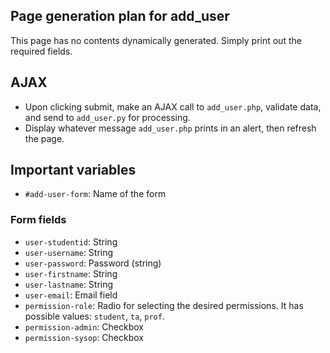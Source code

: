 ## Page generation plan for add_user
This page has no contents dynamically generated. Simply print out the required fields.

## AJAX
* Upon clicking submit, make an AJAX call to `add_user.php`, validate data, and send to `add_user.py` for processing.
* Display whatever message `add_user.php` prints in an alert, then refresh the page.

## Important variables
* `#add-user-form`: Name of the form
### Form fields
* `user-studentid`: String
* `user-username`: String
* `user-password`: Password (string)
* `user-firstname`: String
* `user-lastname`: String
* `user-email`: Email field
* `permission-role`: Radio for selecting the desired permissions. It has possible values: `student`, `ta`, `prof`.
* `permission-admin`: Checkbox
* `permission-sysop`: Checkbox